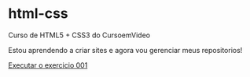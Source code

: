 # html-css
 Curso de HTML5 + CSS3 do CursoemVideo

Estou aprendendo a criar sites e agora vou gerenciar meus repositorios!

<a href="https://rafaelottalves.github.io/html-css/exercicios/ex001/index.html"> Executar o exercicio 001</a>